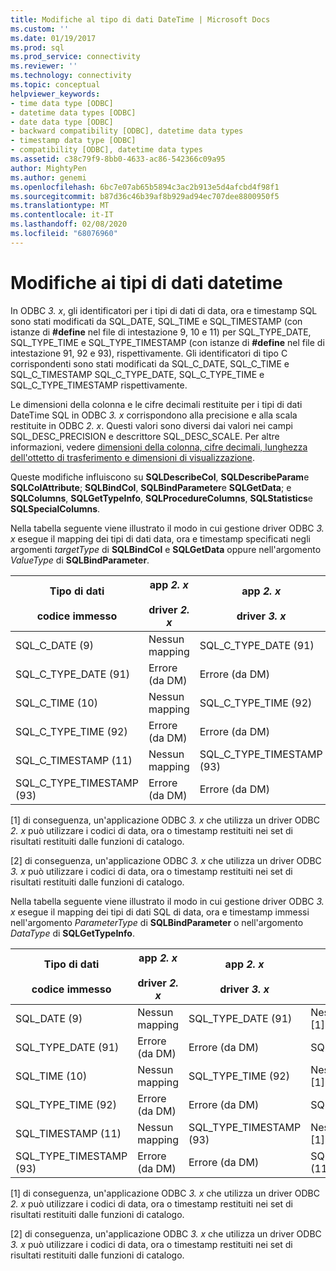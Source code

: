 ```yaml
---
title: Modifiche al tipo di dati DateTime | Microsoft Docs
ms.custom: ''
ms.date: 01/19/2017
ms.prod: sql
ms.prod_service: connectivity
ms.reviewer: ''
ms.technology: connectivity
ms.topic: conceptual
helpviewer_keywords:
- time data type [ODBC]
- datetime data types [ODBC]
- date data type [ODBC]
- backward compatibility [ODBC], datetime data types
- timestamp data type [ODBC]
- compatibility [ODBC], datetime data types
ms.assetid: c38c79f9-8bb0-4633-ac86-542366c09a95
author: MightyPen
ms.author: genemi
ms.openlocfilehash: 6bc7e07ab65b5894c3ac2b913e5d4afcbd4f98f1
ms.sourcegitcommit: b87d36c46b39af8b929ad94ec707dee8800950f5
ms.translationtype: MT
ms.contentlocale: it-IT
ms.lasthandoff: 02/08/2020
ms.locfileid: "68076960"
---
```

# <a name="datetime-data-type-changes"></a>Modifiche ai tipi di dati datetime
In ODBC *3. x*, gli identificatori per i tipi di dati di data, ora e timestamp SQL sono stati modificati da SQL_DATE, SQL_TIME e SQL_TIMESTAMP (con istanze di **#define** nel file di intestazione 9, 10 e 11) per SQL_TYPE_DATE, SQL_TYPE_TIME e SQL_TYPE_TIMESTAMP (con istanze di **#define** nel file di intestazione 91, 92 e 93), rispettivamente. Gli identificatori di tipo C corrispondenti sono stati modificati da SQL_C_DATE, SQL_C_TIME e SQL_C_TIMESTAMP SQL_C_TYPE_DATE, SQL_C_TYPE_TIME e SQL_C_TYPE_TIMESTAMP rispettivamente.  
  
 Le dimensioni della colonna e le cifre decimali restituite per i tipi di dati DateTime SQL in ODBC *3. x* corrispondono alla precisione e alla scala restituite in ODBC *2. x*. Questi valori sono diversi dai valori nei campi SQL_DESC_PRECISION e descrittore SQL_DESC_SCALE. Per altre informazioni, vedere [dimensioni della colonna, cifre decimali, lunghezza dell'ottetto di trasferimento e dimensioni di visualizzazione](../../../odbc/reference/appendixes/column-size-decimal-digits-transfer-octet-length-and-display-size.md).  
  
 Queste modifiche influiscono su **SQLDescribeCol**, **SQLDescribeParam**e **SQLColAttribute**; **SQLBindCol**, **SQLBindParameter**e **SQLGetData**; e **SQLColumns**, **SQLGetTypeInfo**, **SQLProcedureColumns**, **SQLStatistics**e **SQLSpecialColumns**.  
  
 Nella tabella seguente viene illustrato il modo in cui gestione driver ODBC *3. x* esegue il mapping dei tipi di dati data, ora e timestamp specificati negli argomenti *targetType* di **SQLBindCol** e **SQLGetData** oppure nell'argomento *ValueType* di **SQLBindParameter**.  
  
|Tipo di dati<br /><br /> codice immesso|app *2. x*<br /><br /> driver *2. x*|app *2. x*<br /><br /> driver *3. x*|app *3. x*<br /><br /> driver *2. x*|app *3. x*<br /><br /> driver *3. x*|  
|--------------------------------|-----------------------------------|-----------------------------------|-----------------------------------|-----------------------------------|  
|SQL_C_DATE (9)|Nessun mapping|SQL_C_TYPE_DATE (91)|Nessun mapping [1]|SQL_C_TYPE_DATE (91)|  
|SQL_C_TYPE_DATE (91)|Errore (da DM)|Errore (da DM)|SQL_C_DATE (9)|Nessun mapping [2]|  
|SQL_C_TIME (10)|Nessun mapping|SQL_C_TYPE_TIME (92)|Nessun mapping [1]|SQL_C_TYPE_TIME (92)|  
|SQL_C_TYPE_TIME (92)|Errore (da DM)|Errore (da DM)|SQL_C_TIME (10)|Nessun mapping [2]|  
|SQL_C_TIMESTAMP (11)|Nessun mapping|SQL_C_TYPE_TIMESTAMP (93)|Nessun mapping [1]|SQL_C_TYPE_TIMESTAMP (93)|  
|SQL_C_TYPE_TIMESTAMP (93)|Errore (da DM)|Errore (da DM)|SQL_C_TIMESTAMP (11)|Nessun mapping [2]|  
  
 [1] di conseguenza, un'applicazione ODBC *3. x* che utilizza un driver ODBC *2. x* può utilizzare i codici di data, ora o timestamp restituiti nei set di risultati restituiti dalle funzioni di catalogo.  
  
 [2] di conseguenza, un'applicazione ODBC *3. x* che utilizza un driver ODBC *3. x* può utilizzare i codici di data, ora o timestamp restituiti nei set di risultati restituiti dalle funzioni di catalogo.  
  
 Nella tabella seguente viene illustrato il modo in cui gestione driver ODBC *3. x* esegue il mapping dei tipi di dati SQL di data, ora e timestamp immessi nell'argomento *ParameterType* di **SQLBindParameter** o nell'argomento *DataType* di **SQLGetTypeInfo**.  
  
|Tipo di dati<br /><br /> codice immesso|app *2. x*<br /><br /> driver *2. x*|app *2. x*<br /><br /> driver *3. x*|app *3. x*<br /><br /> driver *2. x*|app *3. x*<br /><br /> driver *3. x*|  
|--------------------------------|-----------------------------------|-----------------------------------|-----------------------------------|-----------------------------------|  
|SQL_DATE (9)|Nessun mapping|SQL_TYPE_DATE (91)|Nessun mapping [1]|SQL_TYPE_DATE (91)|  
|SQL_TYPE_DATE (91)|Errore (da DM)|Errore (da DM)|SQL_DATE (9)|Nessun mapping [2]|  
|SQL_TIME (10)|Nessun mapping|SQL_TYPE_TIME (92)|Nessun mapping [1]|SQL_TYPE_TIME (92)|  
|SQL_TYPE_TIME (92)|Errore (da DM)|Errore (da DM)|SQL_TIME (10)|Nessun mapping [2]|  
|SQL_TIMESTAMP (11)|Nessun mapping|SQL_TYPE_TIMESTAMP (93)|Nessun mapping [1]|SQL_TYPE_TIMESTAMP (93)|  
|SQL_TYPE_TIMESTAMP (93)|Errore (da DM)|Errore (da DM)|SQL_TIMESTAMP (11)|Nessun mapping [2]|  
  
 [1] di conseguenza, un'applicazione ODBC *3. x* che utilizza un driver ODBC *2. x* può utilizzare i codici di data, ora o timestamp restituiti nei set di risultati restituiti dalle funzioni di catalogo.  
  
 [2] di conseguenza, un'applicazione ODBC *3. x* che utilizza un driver ODBC *3. x* può utilizzare i codici di data, ora o timestamp restituiti nei set di risultati restituiti dalle funzioni di catalogo.
